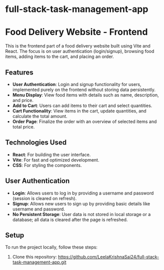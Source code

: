 # full-stack-task-management-app
# Food Delivery Website - Frontend

This is the frontend part of a food delivery website built using Vite and React. The focus is on user authentication (login/signup), browsing food items, adding items to the cart, and placing an order.

## Features

- **User Authentication**: Login and signup functionality for users, implemented purely on the frontend without storing data persistently.
- **Menu Display**: View food items with details such as name, description, and price.
- **Add to Cart**: Users can add items to their cart and select quantities.
- **Cart Functionality**: View items in the cart, update quantities, and calculate the total amount.
- **Order Page**: Finalize the order with an overview of selected items and total price.

## Technologies Used

- **React**: For building the user interface.
- **Vite**: For fast and optimized development.
- **CSS**: For styling the components.

## User Authentication

- **Login**: Allows users to log in by providing a username and password (session is cleared on refresh).
- **Signup**: Allows new users to sign up by providing basic details like username and password.
- **No Persistent Storage**: User data is not stored in local storage or a database; all data is cleared after the page is refreshed.

## Setup

To run the project locally, follow these steps:

1. Clone this repository: https://github.com/LeelaKrishnaSai24/full-stack-task-management-app.git

